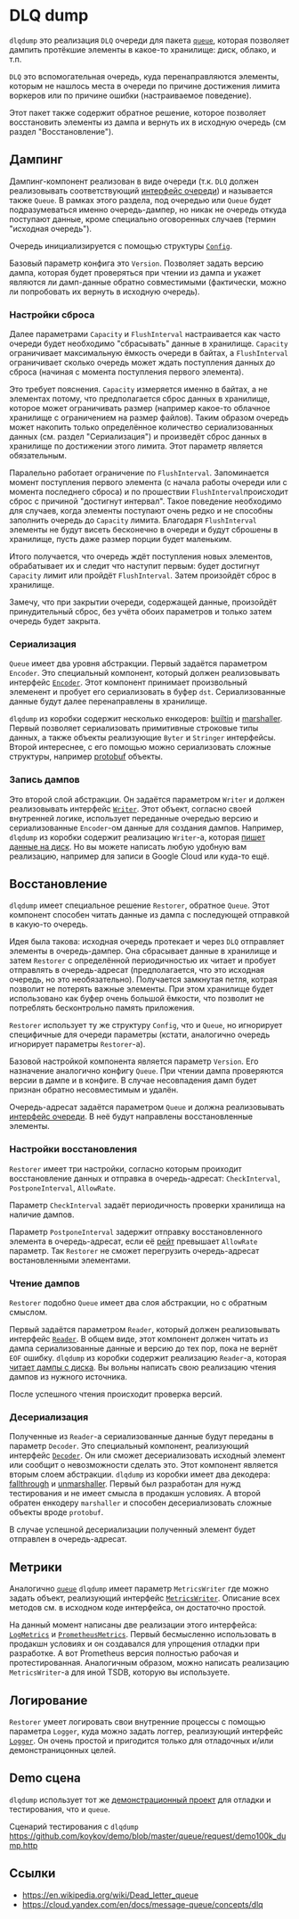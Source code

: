 # DLQ dump

`dlqdump` это реализация `DLQ` очереди для пакета [`queue`](https://github.com/koykov/queue), которая позволяет дампить
протёкшие элементы в какое-то хранилище: диск, облако, и т.п.

`DLQ` это вспомогательная очередь, куда перенаправляются элементы, которым не нашлось места в очереди по причине
достижения лимита воркеров или по причине ошибки (настраиваемое поведение).

Этот пакет также содержит обратное решение, которое позволяет восстановить элементы из дампа и вернуть их в исходную
очередь (см раздел "Восстановление").

## Дампинг

Дампинг-компонент реализован в виде очереди (т.к. `DLQ` должен реализовывать соответствующий
[интерфейс очереди](https://github.com/koykov/queue/blob/master/interface.go#L4)) и называется также `Queue`. В рамках
этого раздела, под очередью или `Queue` будет подразумеваться именно очередь-дампер, но никак не очередь откуда
поступают данные, кроме специально оговоренных случаев (термин "исходная очередь").

Очередь инициализируется с помощью структуры
[`Config`](https://github.com/koykov/dlqdump/blob/master/config.go#L18).

Базовый параметр конфига это `Version`. Позволяет задать версию дампа, которая будет проверяться при чтении из дампа и
укажет являются ли дамп-данные обратно совместимыми (фактически, можно ли попробовать их вернуть в исходную очередь).

### Настройки сброса

Далее параметрами `Capacity` и `FlushInterval` настраивается как часто очереди будет необходимо "сбрасывать" данные в
хранилище. `Capacity` ограничивает максимальную ёмкость очереди в байтах, а `FlushInterval` ограничивает сколько очередь
может ждать поступления данных до сброса (начиная с момента поступления первого элемента).

Это требует пояснения. `Capacity` измеряется именно в байтах, а не элементах потому, что предполагается сброс данных в
хранилище, которое может ограничивать размер (например какое-то облачное хранилище с ограничением на размер файлов).
Таким образом очередь может накопить только определённое количество сериализованных данных (см. раздел "Сериализация") и
произведёт сброс данных в хранилище по достижении этого лимита. Этот параметр является обязательным.

Паралельно работает ограничение по `FlushInterval`. Запоминается момент поступления первого элемента (с начала работы
очереди или с момента последнего сброса) и по прошествии `FlushInterval`происходит сброс с причиной "достигнут интервал".
Такое поведение необходимо для случаев, когда элементы поступают очень редко и не способны заполнить очередь до
`Capacity` лимита. Благодаря `FlushInterval` элементы не будут висеть бесконечно в очереди и будут сброшены в хранилище,
пусть даже размер порции будет маленьким.

Итого получается, что очередь ждёт поступления новых элементов, обрабатывает их и следит что наступит первым: будет
достигнут `Capacity` лимит или пройдёт `FlushInterval`. Затем произойдёт сброс в хранилище.

Замечу, что при закрытии очереди, содержащей данные, произойдёт принудительный сброс, без учёта обоих параметров и
только затем очередь будет закрыта.

### Сериализация

`Queue` имеет два уровня абстракции. Первый задаётся параметром `Encoder`. Это специальный компонент, который должен
реализовывать интерфейс [`Encoder`](https://github.com/koykov/dlqdump/blob/master/encoder.go). Этот компонент принимает
произвольный элеменент и пробует его сериализовать в буфер `dst`. Сериализованные данные будут далее перенаправлены в
хранилище.

`dlqdump` из коробки содержит несколько енкодеров:
[builtin](https://github.com/koykov/dlqdump/blob/master/encoder/builtin.go) и
[marshaller](https://github.com/koykov/dlqdump/blob/master/encoder/marshaller.go).
Первый позволяет сериализовать примитивные строковые типы данных, а также объекты реализующие `Byter` и `Stringer`
интерфейсы.
Второй интереснее, с его помощью можно сериализовать сложные структуры, например
[protobuf](https://en.wikipedia.org/wiki/Protocol_Buffers) объекты.

### Запись дампов

Это второй слой абстракции. Он задаётся параметром `Writer` и должен реализовывать интерфейс
[`Writer`](https://github.com/koykov/dlqdump/blob/master/writer.go). Этот объект, согласно своей внутренней логике,
использует переданные очередью версию и сериализованные `Encoder`-ом данные для создания дампов. Например, `dlqdump` из
коробки содержит реализацию `Writer`-а, которая [пишет данные на диск](https://github.com/koykov/dlqdump/tree/master/fs).
Но вы можете написать любую удобную вам реализацию, например для записи в Google Cloud или куда-то ещё.

## Восстановление

`dlqdump` имеет специальное решение `Restorer`, обратное `Queue`. Этот компонент способен читать данные из дампа с
последующей отправкой в какую-то очередь.

Идея была такова: исходная очередь протекает и через `DLQ` отправляет элементы в очередь-дампер. Она сбрасывает данные
в хранилище и затем `Restorer` с определённой периодичностью их читает и пробует отправлять в очередь-адресат
(предполагается, что это исходная очередь, но это необязательно).
Получается замкнутая петля, котрая позволит не потерять важные элементы. При этом хранилище будет использовано как буфер
очень большой ёмкости, что позволит не потреблять бесконтрольно память приложения.

`Restorer` использует ту же структуру `Config`, что и `Queue`, но игнорирует специфичные для очереди параметры
(кстати, аналогично очередь игнорирует параметры `Restorer`-а).

Базовой настройкой компонента является параметр `Version`. Его назначение аналогично конфигу `Queue`. При чтении дампа
проверяются версии в дампе и в конфиге. В случае несовпадения дамп будет признан обратно несовместимым и удалён.

Очередь-адресат задаётся параметром `Queue` и должна реализовывать
[интерфейс очереди](https://github.com/koykov/queue/blob/master/interface.go#L4). В неё будут направлены восстановленные
элементы.

### Настройки восстановления

`Restorer` имеет три настройки, согласно которым проиходит восстановление данных и отправка в очередь-адресат:
`CheckInterval`, `PostponeInterval`, `AllowRate`.

Параметр `CheckInterval` задаёт периодичность проверки хранилища на наличие дампов.

Параметр `PostponeInterval` задержит отправку восстановленного элемента в очередь-адресат, если её
[рейт](https://github.com/koykov/queue/blob/master/interface.go#L12) превышает `AllowRate` параметр. Так `Restorer` не
сможет перегрузить очередь-адресат востановленными элементами.

### Чтение дампов

`Restorer` подобно `Queue` имеет два слоя абстракции, но с обратным смыслом.

Первый задаётся параметром `Reader`, который должен реализовывать интерфейс
[`Reader`](https://github.com/koykov/dlqdump/blob/master/reader.go). В общем виде, этот компонент должен читать из дампа
сериализованные данные и версию до тех пор, пока не вернёт `EOF` ошибку.
`dlqdump` из коробки содержит реализацию `Reader`-а, которая
[читает дампы с диска](https://github.com/koykov/dlqdump/tree/master/fs).
Вы вольны написать свою реализацию чтения дампов из нужного источника.

После успешного чтения происходит проверка версий.

### Десериализация

Полученные из `Reader`-а сериализованные данные будут переданы в параметр `Decoder`. Это специальный компонент,
реализующий интерфейс [`Decoder`](https://github.com/koykov/dlqdump/blob/master/decoder.go). Он или сможет
десериализовать исходный элемент или сообщит о невозможности сделать это. Этот компонент является вторым слоем
абстракции.
`dlqdump` из коробки имеет два декодера:
[fallthrough](https://github.com/koykov/dlqdump/blob/master/decoder/fallthrough.go) и
[unmarshaller](https://github.com/koykov/dlqdump/blob/master/decoder/unmarshaller.go). Первый был разработан для нужд
тестирования и не имеет смысла в продакшн условиях. А второй обратен енкодеру `marshaller` и способен десериализовать
сложные объекты вроде `protobuf`.

В случае успешной десериализации полученный элемент будет отправлен в очередь-адресат.

## Метрики

Аналогично [`queue`](https://github.com/koykov/queue) `dlqdump` имеет параметр `MetricsWriter` где можно задать объект,
реализующий интерфейс [`MetricsWriter`](https://github.com/koykov/dlqdump/blob/master/metrics.go#L4). Описание всех
методов см. в исходном коде интерфейса, он достаточно простой.

На данный момент написаны две реализации этого интерфейса:
[`LogMetrics`](https://github.com/koykov/dlqdump/blob/master/metrics/log/log.go) и
[`PrometheusMetrics`](https://github.com/koykov/dlqdump/blob/master/metrics/prometheus/prometheus.go). Первый бесмысленно
использовать в продакшн условиях и он создавался для упрощения отладки при разработке. А вот Prometheus версия полностью
рабочая и протестированная. Аналогичным образом, можно написать реализацию `MetricsWriter`-а для иной TSDB, которую вы
используете.

## Логирование

`Restorer` умеет логировать свои внутренние процессы с помощью параметра `Logger`, куда можно задать логгер, реализующий
интерфейс [`Logger`](https://github.com/koykov/queue/blob/master/logger.go). Он очень простой и пригодится только для
отладочных и/или демонстраницонных целей.

## Demo сцена

`dlqdump` использует тот же [демонстрационный проект](https://github.com/koykov/demo/tree/master/queue) для отладки и
тестирования, что и `queue`.

Сценарий тестирования с `dlqdump` https://github.com/koykov/demo/blob/master/queue/request/demo100k_dump.http

## Ссылки

* https://en.wikipedia.org/wiki/Dead_letter_queue
* https://cloud.yandex.com/en/docs/message-queue/concepts/dlq
